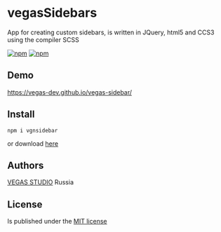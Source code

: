 # vegasSidebars
App for creating custom sidebars, is written in JQuery, html5 and ССS3 using the compiler SCSS

[![npm](https://img.shields.io/npm/v/vgsidebar.svg?style=flat-square&maxAge=600)](https://www.npmjs.com/package/vgnav) [![npm](https://img.shields.io/npm/l/vgsidebar.svg?style=flat-square)]()

## Demo
https://vegas-dev.github.io/vegas-sidebar/

## Install
```
npm i vgnsidebar
```

or download [here](https://github.com/vegas-dev/vegas-sidebar/archive/master.zip)

## Authors

[VEGAS STUDIO](https://vegas-dev.com)  Russia

## License 
Is published under the [MIT license](http://www.opensource.org/licenses/mit-license)

